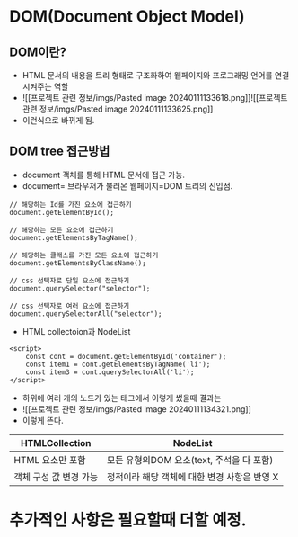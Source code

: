 # DOM(Document Object Model)

## DOM이란?
- HTML 문서의 내용을 트리 형태로 구조화하여 웹페이지와 프로그래밍 언어를 연결시켜주는 역할
- ![[프로젝트 관련 정보/imgs/Pasted image 20240111133618.png]]![[프로젝트 관련 정보/imgs/Pasted image 20240111133625.png]]
- 이런식으로 바뀌게 됨.
## DOM tree 접근방법
- document 객체를 통해 HTML 문서에 접근 가능.
- document= 브라우저가 불러온 웹페이지=DOM 트리의 진입점.
```
// 해당하는 Id를 가진 요소에 접근하기
document.getElementById();

// 해당하는 모든 요소에 접근하기
document.getElementsByTagName();

// 해당하는 클래스를 가진 모든 요소에 접근하기
document.getElementsByClassName();

// css 선택자로 단일 요소에 접근하기
document.querySelector("selector");

// css 선택자로 여러 요소에 접근하기
document.querySelectorAll("selector");
```

- HTML collectoion과 NodeList
```
<script> 
	const cont = document.getElementById('container'); 
	const item1 = cont.getElementsByTagName('li'); 
	const item3 = cont.querySelectorAll('li'); 
</script>
```
- 하위에 여러 개의 노드가 있는 태그에서 이렇게 썼을때 결과는
- ![[프로젝트 관련 정보/imgs/Pasted image 20240111134321.png]]
- 이렇게 뜬다.

| HTMLCollection | NodeList |
| ---- | ---- |
| HTML 요소만 포함 | 모든 유형의DOM 요소(text, 주석을 다 포함) |
| 객체 구성 값 변경 가능 | 정적이라 해당 객체에 대한 변경 사항은 반영 X |
# 추가적인 사항은 필요할때 더할 예정.